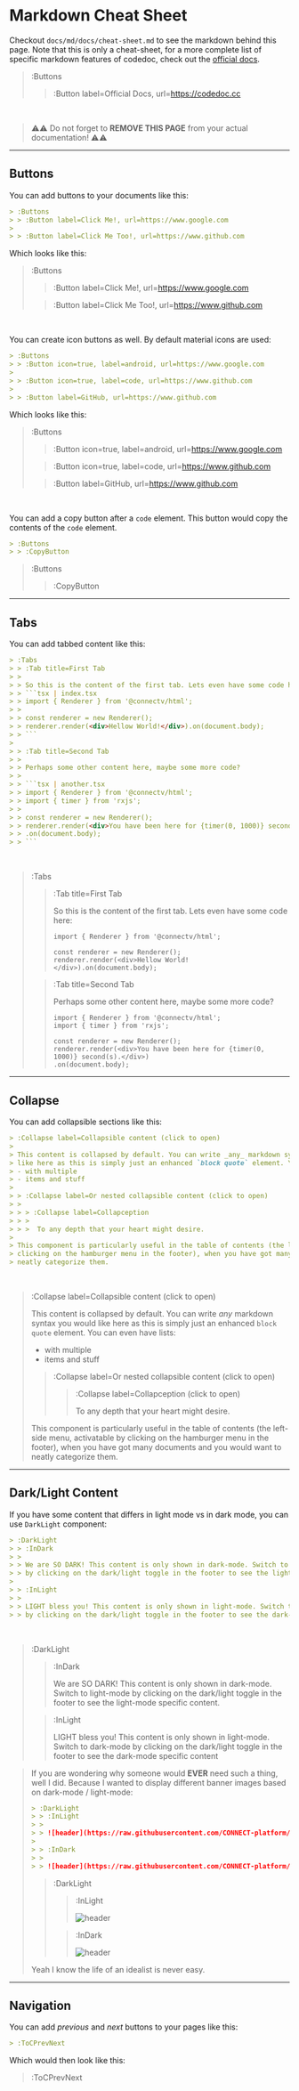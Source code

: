 # Markdown Cheat Sheet

Checkout `docs/md/docs/cheat-sheet.md` to see the markdown behind this page. Note that this is only
a cheat-sheet, for a more complete list of specific markdown features of codedoc, check out the [official docs](https://codedoc.cc).

> :Buttons
> > :Button label=Official Docs, url=https://codedoc.cc

<br>

> ⚠️⚠️
> Do not forget to **REMOVE THIS PAGE** from your actual documentation!
> ⚠️⚠️

<hr>

## Buttons

You can add buttons to your documents like this:

```md | some-doc.md
> :Buttons
> > :Button label=Click Me!, url=https://www.google.com
>
> > :Button label=Click Me Too!, url=https://www.github.com
```

Which looks like this:

> :Buttons
> > :Button label=Click Me!, url=https://www.google.com
>
> > :Button label=Click Me Too!, url=https://www.github.com

<br>

You can create icon buttons as well. By default material icons are used:

```md | some-doc.md
> :Buttons
> > :Button icon=true, label=android, url=https://www.google.com
>
> > :Button icon=true, label=code, url=https://www.github.com
>
> > :Button label=GitHub, url=https://www.github.com
```

Which looks like this:

> :Buttons
> > :Button icon=true, label=android, url=https://www.google.com
>
> > :Button icon=true, label=code, url=https://www.github.com
>
> > :Button label=GitHub, url=https://www.github.com


<br>

You can add a copy button after a `code` element. This button would
copy the contents of the `code` element.

```md | some-doc.md
> :Buttons
> > :CopyButton
```
> :Buttons
> > :CopyButton

<hr>

## Tabs

You can add tabbed content like this:

```md | some-doc.md
> :Tabs
> > :Tab title=First Tab
> >
> > So this is the content of the first tab. Lets even have some code here:
> > ```tsx | index.tsx
> > import { Renderer } from '@connectv/html';
> >
> > const renderer = new Renderer();
> > renderer.render(<div>Hellow World!</div>).on(document.body);
> > ```
>
> > :Tab title=Second Tab
> >
> > Perhaps some other content here, maybe some more code?
> >
> > ```tsx | another.tsx
> > import { Renderer } from '@connectv/html';
> > import { timer } from 'rxjs';
> >
> > const renderer = new Renderer();
> > renderer.render(<div>You have been here for {timer(0, 1000)} second(s).</div>)
> > .on(document.body);
> > ```
```

<br>

> :Tabs
> > :Tab title=First Tab
> >
> > So this is the content of the first tab. Lets even have some code here:
> > ```tsx | index.tsx
> > import { Renderer } from '@connectv/html';
> >
> > const renderer = new Renderer();
> > renderer.render(<div>Hellow World!</div>).on(document.body);
> > ```
>
> > :Tab title=Second Tab
> >
> > Perhaps some other content here, maybe some more code?
> >
> > ```tsx | another.tsx
> > import { Renderer } from '@connectv/html';
> > import { timer } from 'rxjs';
> >
> > const renderer = new Renderer();
> > renderer.render(<div>You have been here for {timer(0, 1000)} second(s).</div>)
> > .on(document.body);
> > ```

<hr>

## Collapse

You can add collapsible sections like this:

```md | some-doc.md
> :Collapse label=Collapsible content (click to open)
>
> This content is collapsed by default. You can write _any_ markdown syntax you would
> like here as this is simply just an enhanced `block quote` element. You can even have lists:
> - with multiple
> - items and stuff
>
> > :Collapse label=Or nested collapsible content (click to open)
> >
> > > :Collapse label=Collapception
> > >
> > >  To any depth that your heart might desire.
>
> This component is particularly useful in the table of contents (the left-side menu, activatable by
> clicking on the hamburger menu in the footer), when you have got many documents and you would want to
> neatly categorize them.
```

<br>

> :Collapse label=Collapsible content (click to open)
>
> This content is collapsed by default. You can write _any_ markdown syntax you would
> like here as this is simply just an enhanced `block quote` element. You can even have lists:
> - with multiple
> - items and stuff
>
> > :Collapse label=Or nested collapsible content (click to open)
> >
> > > :Collapse label=Collapception (click to open)
> > >
> > >  To any depth that your heart might desire.
>
> This component is particularly useful in the table of contents (the left-side menu, activatable by
> clicking on the hamburger menu in the footer), when you have got many documents and you would want to
> neatly categorize them.

<hr>

## Dark/Light Content

If you have some content that differs in light mode vs in dark mode, you
can use `DarkLight` component:

```md | some-doc.md
> :DarkLight
> > :InDark
> >
> > We are SO DARK! This content is only shown in dark-mode. Switch to light-mode
> > by clicking on the dark/light toggle in the footer to see the light-mode specific content.
>
> > :InLight
> >
> > LIGHT bless you! This content is only shown in light-mode. Switch to dark-mode
> > by clicking on the dark/light toggle in the footer to see the dark-mode specific content
```

<br>

> :DarkLight
> > :InDark
> >
> > We are SO DARK! This content is only shown in dark-mode. Switch to light-mode
> > by clicking on the dark/light toggle in the footer to see the light-mode specific content.
>
> > :InLight
> >
> > LIGHT bless you! This content is only shown in light-mode. Switch to dark-mode
> > by clicking on the dark/light toggle in the footer to see the dark-mode specific content

> If you are wondering why someone would **EVER** need such a thing, well I did. Because I wanted
> to display different banner images based on dark-mode / light-mode:
>
> ```md
> > :DarkLight
> > > :InLight
> > >
> > > ![header](https://raw.githubusercontent.com/CONNECT-platform/codedoc/master/repo-banner.svg?sanitize=true)
> >
> > > :InDark
> > >
> > > ![header](https://raw.githubusercontent.com/CONNECT-platform/codedoc/master/repo-banner-dark.svg?sanitize=true)
> ```
>
> > :DarkLight
> > > :InLight
> > >
> > > ![header](https://raw.githubusercontent.com/CONNECT-platform/codedoc/master/repo-banner.svg?sanitize=true)
> >
> > > :InDark
> > >
> > > ![header](https://raw.githubusercontent.com/CONNECT-platform/codedoc/master/repo-banner-dark.svg?sanitize=true)
>
> Yeah I know the life of an idealist is never easy.

<hr>

## Navigation

You can add _previous_ and _next_ buttons to your pages like this:

```markdown
> :ToCPrevNext
```

Which would then look like this:

> :ToCPrevNext